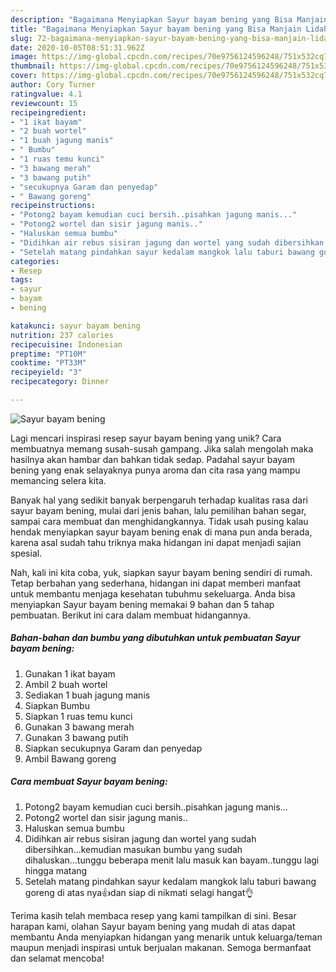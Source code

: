 ```yaml
---
description: "Bagaimana Menyiapkan Sayur bayam bening yang Bisa Manjain Lidah"
title: "Bagaimana Menyiapkan Sayur bayam bening yang Bisa Manjain Lidah"
slug: 72-bagaimana-menyiapkan-sayur-bayam-bening-yang-bisa-manjain-lidah
date: 2020-10-05T08:51:31.962Z
image: https://img-global.cpcdn.com/recipes/70e9756124596248/751x532cq70/sayur-bayam-bening-foto-resep-utama.jpg
thumbnail: https://img-global.cpcdn.com/recipes/70e9756124596248/751x532cq70/sayur-bayam-bening-foto-resep-utama.jpg
cover: https://img-global.cpcdn.com/recipes/70e9756124596248/751x532cq70/sayur-bayam-bening-foto-resep-utama.jpg
author: Cory Turner
ratingvalue: 4.1
reviewcount: 15
recipeingredient:
- "1 ikat bayam"
- "2 buah wortel"
- "1 buah jagung manis"
- " Bumbu"
- "1 ruas temu kunci"
- "3 bawang merah"
- "3 bawang putih"
- "secukupnya Garam dan penyedap"
- " Bawang goreng"
recipeinstructions:
- "Potong2 bayam kemudian cuci bersih..pisahkan jagung manis..."
- "Potong2 wortel dan sisir jagung manis.."
- "Haluskan semua bumbu"
- "Didihkan air rebus sisiran jagung dan wortel yang sudah dibersihkan...kemudian masukan bumbu yang sudah dihaluskan...tunggu beberapa menit lalu masuk kan bayam..tunggu lagi hingga matang"
- "Setelah matang pindahkan sayur kedalam mangkok lalu taburi bawang goreng di atas nya👍dan siap di nikmati selagi hangat👌"
categories:
- Resep
tags:
- sayur
- bayam
- bening

katakunci: sayur bayam bening 
nutrition: 237 calories
recipecuisine: Indonesian
preptime: "PT10M"
cooktime: "PT33M"
recipeyield: "3"
recipecategory: Dinner

---
```



![Sayur bayam bening](https://img-global.cpcdn.com/recipes/70e9756124596248/751x532cq70/sayur-bayam-bening-foto-resep-utama.jpg)

Lagi mencari inspirasi resep sayur bayam bening yang unik? Cara membuatnya memang susah-susah gampang. Jika salah mengolah maka hasilnya akan hambar dan bahkan tidak sedap. Padahal sayur bayam bening yang enak selayaknya punya aroma dan cita rasa yang mampu memancing selera kita.

Banyak hal yang sedikit banyak berpengaruh terhadap kualitas rasa dari sayur bayam bening, mulai dari jenis bahan, lalu pemilihan bahan segar, sampai cara membuat dan menghidangkannya. Tidak usah pusing kalau hendak menyiapkan sayur bayam bening enak di mana pun anda berada, karena asal sudah tahu triknya maka hidangan ini dapat menjadi sajian spesial.




Nah, kali ini kita coba, yuk, siapkan sayur bayam bening sendiri di rumah. Tetap berbahan yang sederhana, hidangan ini dapat memberi manfaat untuk membantu menjaga kesehatan tubuhmu sekeluarga. Anda bisa menyiapkan Sayur bayam bening memakai 9 bahan dan 5 tahap pembuatan. Berikut ini cara dalam membuat hidangannya.

<!--inarticleads1-->

##### Bahan-bahan dan bumbu yang dibutuhkan untuk pembuatan Sayur bayam bening:

1. Gunakan 1 ikat bayam
1. Ambil 2 buah wortel
1. Sediakan 1 buah jagung manis
1. Siapkan  Bumbu
1. Siapkan 1 ruas temu kunci
1. Gunakan 3 bawang merah
1. Gunakan 3 bawang putih
1. Siapkan secukupnya Garam dan penyedap
1. Ambil  Bawang goreng




<!--inarticleads2-->

##### Cara membuat Sayur bayam bening:

1. Potong2 bayam kemudian cuci bersih..pisahkan jagung manis...
1. Potong2 wortel dan sisir jagung manis..
1. Haluskan semua bumbu
1. Didihkan air rebus sisiran jagung dan wortel yang sudah dibersihkan...kemudian masukan bumbu yang sudah dihaluskan...tunggu beberapa menit lalu masuk kan bayam..tunggu lagi hingga matang
1. Setelah matang pindahkan sayur kedalam mangkok lalu taburi bawang goreng di atas nya👍dan siap di nikmati selagi hangat👌




Terima kasih telah membaca resep yang kami tampilkan di sini. Besar harapan kami, olahan Sayur bayam bening yang mudah di atas dapat membantu Anda menyiapkan hidangan yang menarik untuk keluarga/teman maupun menjadi inspirasi untuk berjualan makanan. Semoga bermanfaat dan selamat mencoba!
